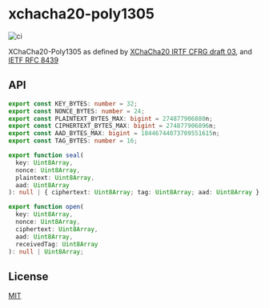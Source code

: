 # xchacha20-poly1305

![ci](https://github.com/chiefbiiko/xchacha20-poly1305/workflows/ci/badge.svg)

XChaCha20-Poly1305 as defined by [XChaCha20 IRTF CFRG draft 03](https://tools.ietf.org/html/draft-irtf-cfrg-xchacha-03), and [IETF RFC 8439](https://tools.ietf.org/html/rfc8439)

## API

``` ts
export const KEY_BYTES: number = 32;
export const NONCE_BYTES: number = 24;
export const PLAINTEXT_BYTES_MAX: bigint = 274877906880n;
export const CIPHERTEXT_BYTES_MAX: bigint = 274877906896n;
export const AAD_BYTES_MAX: bigint = 18446744073709551615n;
export const TAG_BYTES: number = 16;

export function seal(
  key: Uint8Array,
  nonce: Uint8Array,
  plaintext: Uint8Array,
  aad: Uint8Array
): null | { ciphertext: Uint8Array; tag: Uint8Array; aad: Uint8Array };

export function open(
  key: Uint8Array,
  nonce: Uint8Array,
  ciphertext: Uint8Array,
  aad: Uint8Array,
  receivedTag: Uint8Array
): null | Uint8Array;
```

## License

[MIT](./LICENSE)